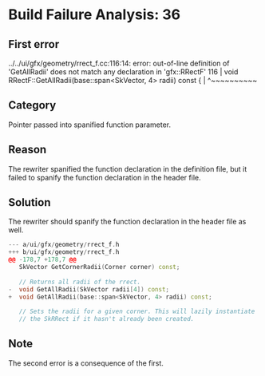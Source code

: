 # Build Failure Analysis: 36

## First error

../../ui/gfx/geometry/rrect_f.cc:116:14: error: out-of-line definition of 'GetAllRadii' does not match any declaration in 'gfx::RRectF'
  116 | void RRectF::GetAllRadii(base::span<SkVector, 4> radii) const {
      |              ^~~~~~~~~~~

## Category
Pointer passed into spanified function parameter.

## Reason
The rewriter spanified the function declaration in the definition file, but it failed to spanify the function declaration in the header file.

## Solution
The rewriter should spanify the function declaration in the header file as well.

```c++
--- a/ui/gfx/geometry/rrect_f.h
+++ b/ui/gfx/geometry/rrect_f.h
@@ -178,7 +178,7 @@
   SkVector GetCornerRadii(Corner corner) const;
 
   // Returns all radii of the rrect.
-  void GetAllRadii(SkVector radii[4]) const;
+  void GetAllRadii(base::span<SkVector, 4> radii) const;
 
   // Sets the radii for a given corner. This will lazily instantiate
   // the SkRRect if it hasn't already been created.

```

## Note
The second error is a consequence of the first.